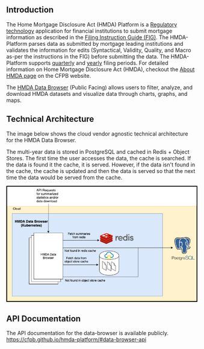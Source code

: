 ## Introduction

The Home Mortgage Disclosure Act (HMDA) Platform is a [Regulatory technology](https://en.wikipedia.org/wiki/Regulatory_technology) application for financial institutions to submit mortgage information as described in the [Filing Instruction Guide (FIG)](https://s3.amazonaws.com/cfpb-hmda-public/prod/help/2020-hmda-fig.pdf). The HMDA-Platform parses data as submitted by mortgage leading institutions and validates the information for edits (Syntactical, Validity, Quality, and Macro as-per the instructions in the FIG) before submitting the data. The HMDA-Platform supports [quarterly](https://ffiec.cfpb.gov/documentation/2020/quarterly-filing-dates/) and [yearly](https://ffiec.cfpb.gov/documentation/2019/annual-filing-dates/) filing periods. For detailed information on Home Mortgage Disclosure Act (HMDA), checkout the [About HMDA page](https://www.consumerfinance.gov/policy-compliance/rulemaking/final-rules/regulation-c-home-mortgage-disclosure-act/) on the CFPB website.

The [HMDA Data Browser](https://ffiec.cfpb.gov/data-browser/) (Public Facing) allows users to filter, analyze, and download HMDA datasets and visualize data through charts, graphs, and maps.

## Technical Architecture

The image below shows the cloud vendor agnostic technical architecture for the HMDA Data Browser.

The multi-year data is stored in PostgreSQL and cached in Redis + Object Stores. The first time the user accesses the data, the cache is searched. If the data is found it the cache, it is served. However, if the data isn't found in the cache, the cache is updated and then the data is served so that the next time the data would be served from the cache. 

<a href="diagrams/hmda_data_browser.png"><img src="diagrams/hmda_data_browser.png" style="border: 2px solid #000;" /></a>

## API Documentation

The API documentation for the data-browser is available publicly. https://cfpb.github.io/hmda-platform/#data-browser-api 
